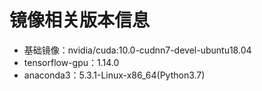 # 镜像相关版本信息
- 基础镜像：nvidia/cuda:10.0-cudnn7-devel-ubuntu18.04
- tensorflow-gpu：1.14.0
- anaconda3：5.3.1-Linux-x86_64(Python3.7)
